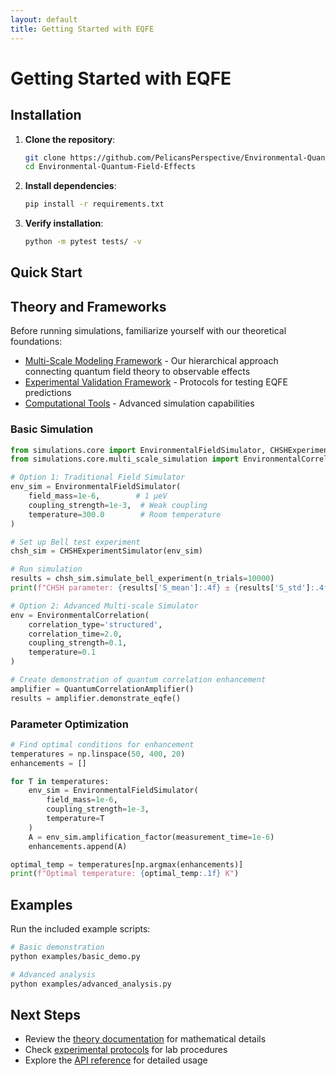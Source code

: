 ```yaml
---
layout: default
title: Getting Started with EQFE
---
```


# Getting Started with EQFE

## Installation

1. **Clone the repository**:
   ```bash
   git clone https://github.com/PelicansPerspective/Environmental-Quantum-Field-Effects.git
   cd Environmental-Quantum-Field-Effects
   ```

2. **Install dependencies**:
   ```bash
   pip install -r requirements.txt
   ```

3. **Verify installation**:
   ```bash
   python -m pytest tests/ -v
   ```

## Quick Start

## Theory and Frameworks

Before running simulations, familiarize yourself with our theoretical foundations:

- [Multi-Scale Modeling Framework](multi_scale_framework.html) - Our hierarchical approach connecting quantum field theory to observable effects
- [Experimental Validation Framework](experimental_validation.html) - Protocols for testing EQFE predictions
- [Computational Tools](computational_tools.html) - Advanced simulation capabilities

### Basic Simulation

```python
from simulations.core import EnvironmentalFieldSimulator, CHSHExperimentSimulator
from simulations.core.multi_scale_simulation import EnvironmentalCorrelation, OpenQuantumSystem

# Option 1: Traditional Field Simulator
env_sim = EnvironmentalFieldSimulator(
    field_mass=1e-6,        # 1 μeV
    coupling_strength=1e-3,  # Weak coupling
    temperature=300.0        # Room temperature
)

# Set up Bell test experiment
chsh_sim = CHSHExperimentSimulator(env_sim)

# Run simulation
results = chsh_sim.simulate_bell_experiment(n_trials=10000)
print(f"CHSH parameter: {results['S_mean']:.4f} ± {results['S_std']:.4f}")

# Option 2: Advanced Multi-scale Simulator
env = EnvironmentalCorrelation(
    correlation_type='structured',
    correlation_time=2.0,
    coupling_strength=0.1,
    temperature=0.1
)

# Create demonstration of quantum correlation enhancement
amplifier = QuantumCorrelationAmplifier()
results = amplifier.demonstrate_eqfe()
```

### Parameter Optimization

```python
# Find optimal conditions for enhancement
temperatures = np.linspace(50, 400, 20)
enhancements = []

for T in temperatures:
    env_sim = EnvironmentalFieldSimulator(
        field_mass=1e-6,
        coupling_strength=1e-3,
        temperature=T
    )
    A = env_sim.amplification_factor(measurement_time=1e-6)
    enhancements.append(A)

optimal_temp = temperatures[np.argmax(enhancements)]
print(f"Optimal temperature: {optimal_temp:.1f} K")
```

## Examples

Run the included example scripts:

```bash
# Basic demonstration
python examples/basic_demo.py

# Advanced analysis
python examples/advanced_analysis.py
```

## Next Steps

- Review the [theory documentation](../theory/) for mathematical details
- Check [experimental protocols](../experiments/protocols/) for lab procedures  
- Explore the [API reference](api_reference.md) for detailed usage

